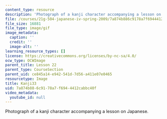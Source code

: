 ```yaml
---
content_type: resource
description: 'Photograph of a kanji character accompanying a lesson on Japanese. '
file: /courses/21g-504-japanese-iv-spring-2009/7a874b886c9178a7f6944412cabbc40f_Kanji33.gif
file_size: 16881
file_type: image/gif
image_metadata:
  caption: ''
  credit: ''
  image-alt: ''
learning_resource_types: []
license: https://creativecommons.org/licenses/by-nc-sa/4.0/
ocw_type: OCWImage
parent_title: Lesson 22
parent_type: CourseSection
parent_uid: ce845a14-e942-541d-7d56-a411e07e0465
resourcetype: Image
title: Kanji33
uid: 7a874b88-6c91-78a7-f694-4412cabbc40f
video_metadata:
  youtube_id: null
---
```

Photograph of a kanji character accompanying a lesson on Japanese. 